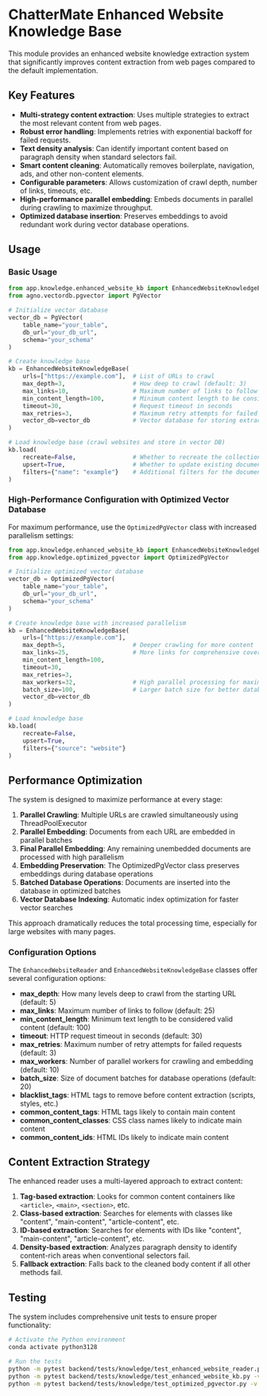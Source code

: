 # ChatterMate Enhanced Website Knowledge Base

This module provides an enhanced website knowledge extraction system that significantly improves content extraction from web pages compared to the default implementation.

## Key Features

- **Multi-strategy content extraction**: Uses multiple strategies to extract the most relevant content from web pages.
- **Robust error handling**: Implements retries with exponential backoff for failed requests.
- **Text density analysis**: Can identify important content based on paragraph density when standard selectors fail.
- **Smart content cleaning**: Automatically removes boilerplate, navigation, ads, and other non-content elements.
- **Configurable parameters**: Allows customization of crawl depth, number of links, timeouts, etc.
- **High-performance parallel embedding**: Embeds documents in parallel during crawling to maximize throughput.
- **Optimized database insertion**: Preserves embeddings to avoid redundant work during vector database operations.

## Usage

### Basic Usage

```python
from app.knowledge.enhanced_website_kb import EnhancedWebsiteKnowledgeBase
from agno.vectordb.pgvector import PgVector

# Initialize vector database
vector_db = PgVector(
    table_name="your_table",
    db_url="your_db_url",
    schema="your_schema"
)

# Create knowledge base
kb = EnhancedWebsiteKnowledgeBase(
    urls=["https://example.com"],  # List of URLs to crawl
    max_depth=3,                   # How deep to crawl (default: 3)
    max_links=10,                  # Maximum number of links to follow (default: 10)
    min_content_length=100,        # Minimum content length to be considered valid
    timeout=30,                    # Request timeout in seconds
    max_retries=3,                 # Maximum retry attempts for failed requests
    vector_db=vector_db            # Vector database for storing extracted content
)

# Load knowledge base (crawl websites and store in vector DB)
kb.load(
    recreate=False,                # Whether to recreate the collection
    upsert=True,                   # Whether to update existing documents
    filters={"name": "example"}    # Additional filters for the documents
)
```

### High-Performance Configuration with Optimized Vector Database

For maximum performance, use the `OptimizedPgVector` class with increased parallelism settings:

```python
from app.knowledge.enhanced_website_kb import EnhancedWebsiteKnowledgeBase
from app.knowledge.optimized_pgvector import OptimizedPgVector

# Initialize optimized vector database
vector_db = OptimizedPgVector(
    table_name="your_table",
    db_url="your_db_url",
    schema="your_schema"
)

# Create knowledge base with increased parallelism
kb = EnhancedWebsiteKnowledgeBase(
    urls=["https://example.com"],
    max_depth=5,                   # Deeper crawling for more content
    max_links=25,                  # More links for comprehensive coverage
    min_content_length=100,
    timeout=30,
    max_retries=3,
    max_workers=32,                # High parallel processing for maximum throughput
    batch_size=100,                # Larger batch size for better database performance
    vector_db=vector_db
)

# Load knowledge base
kb.load(
    recreate=False,
    upsert=True,
    filters={"source": "website"}
)
```

## Performance Optimization

The system is designed to maximize performance at every stage:

1. **Parallel Crawling**: Multiple URLs are crawled simultaneously using ThreadPoolExecutor
2. **Parallel Embedding**: Documents from each URL are embedded in parallel batches
3. **Final Parallel Embedding**: Any remaining unembedded documents are processed with high parallelism
4. **Embedding Preservation**: The OptimizedPgVector class preserves embeddings during database operations
5. **Batched Database Operations**: Documents are inserted into the database in optimized batches
6. **Vector Database Indexing**: Automatic index optimization for faster vector searches

This approach dramatically reduces the total processing time, especially for large websites with many pages.

### Configuration Options

The `EnhancedWebsiteReader` and `EnhancedWebsiteKnowledgeBase` classes offer several configuration options:

- **max_depth**: How many levels deep to crawl from the starting URL (default: 5)
- **max_links**: Maximum number of links to follow (default: 25)
- **min_content_length**: Minimum text length to be considered valid content (default: 100)
- **timeout**: HTTP request timeout in seconds (default: 30)
- **max_retries**: Maximum number of retry attempts for failed requests (default: 3)
- **max_workers**: Number of parallel workers for crawling and embedding (default: 10)
- **batch_size**: Size of document batches for database operations (default: 20)
- **blacklist_tags**: HTML tags to remove before content extraction (scripts, styles, etc.)
- **common_content_tags**: HTML tags likely to contain main content
- **common_content_classes**: CSS class names likely to indicate main content
- **common_content_ids**: HTML IDs likely to indicate main content

## Content Extraction Strategy

The enhanced reader uses a multi-layered approach to extract content:

1. **Tag-based extraction**: Looks for common content containers like `<article>`, `<main>`, `<section>`, etc.
2. **Class-based extraction**: Searches for elements with classes like "content", "main-content", "article-content", etc.
3. **ID-based extraction**: Searches for elements with IDs like "content", "main-content", "article-content", etc.
4. **Density-based extraction**: Analyzes paragraph density to identify content-rich areas when conventional selectors fail.
5. **Fallback extraction**: Falls back to the cleaned body content if all other methods fail.

## Testing

The system includes comprehensive unit tests to ensure proper functionality:

```bash
# Activate the Python environment
conda activate python3128

# Run the tests
python -m pytest backend/tests/knowledge/test_enhanced_website_reader.py -v
python -m pytest backend/tests/knowledge/test_enhanced_website_kb.py -v
python -m pytest backend/tests/knowledge/test_optimized_pgvector.py -v
``` 